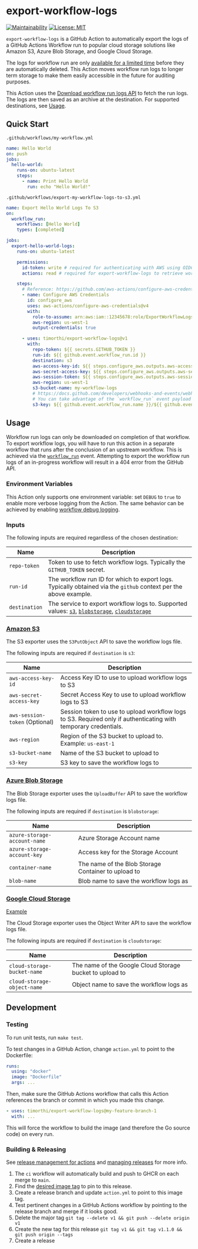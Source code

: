 # export-workflow-logs

[![Maintainability](https://api.codeclimate.com/v1/badges/adf5dcf95b53da6c741f/maintainability)](https://codeclimate.com/github/timorthi/export-workflow-logs/maintainability) [![License: MIT](https://img.shields.io/badge/License-MIT-yellow.svg)](https://opensource.org/licenses/MIT)

`export-workflow-logs` is a GitHub Action to automatically export the logs of a GitHub Actions Workflow run to popular cloud storage solutions like Amazon S3, Azure Blob Storage, and Google Cloud Storage.

The logs for workflow run are only [available for a limited time](https://docs.github.com/en/organizations/managing-organization-settings/configuring-the-retention-period-for-github-actions-artifacts-and-logs-in-your-organization) before they are automatically deleted. This Action moves workflow run logs to longer term storage to make them easily accessible in the future for auditing purposes.

This Action uses the [Download workflow run logs API](https://docs.github.com/en/rest/actions/workflow-runs?apiVersion=2022-11-28#download-workflow-run-logs) to fetch the run logs. The logs are then saved as an archive at the destination. For supported destinations, see [Usage](#usage).

## Quick Start

`.github/workflows/my-workflow.yml`

```yml
name: Hello World
on: push
jobs:
  hello-world:
    runs-on: ubuntu-latest
    steps:
      - name: Print Hello World
        run: echo "Hello World!"
```

`.github/workflows/export-my-workflow-logs-to-s3.yml`

```yml
name: Export Hello World Logs To S3
on:
  workflow_run:
    workflows: [Hello World]
    types: [completed]

jobs:
  export-hello-world-logs:
    runs-on: ubuntu-latest

    permissions:
      id-token: write # required for authenticating with AWS using OIDC
      actions: read # required for export-workflow-logs to retrieve workflow logs

    steps:
      # Reference: https://github.com/aws-actions/configure-aws-credentials/tree/main#retrieving-credentials-from-step-output-assumerole-with-temporary-credentials
      - name: Configure AWS Credentials
        id: configure_aws
        uses: aws-actions/configure-aws-credentials@v4
        with:
          role-to-assume: arn:aws:iam::12345678:role/ExportWorkflowLogsRole
          aws-region: us-west-1
          output-credentials: true

      - uses: timorthi/export-workflow-logs@v1
        with:
          repo-token: ${{ secrets.GITHUB_TOKEN }}
          run-id: ${{ github.event.workflow_run.id }}
          destination: s3
          aws-access-key-id: ${{ steps.configure_aws.outputs.aws-access-key-id }}
          aws-secret-access-key: ${{ steps.configure_aws.outputs.aws-secret-access-key }}
          aws-session-token: ${{ steps.configure_aws.outputs.aws-session-token }}
          aws-region: us-west-1
          s3-bucket-name: my-workflow-logs
          # https://docs.github.com/developers/webhooks-and-events/webhooks/webhook-events-and-payloads?actionType=requested#workflow_run
          # You can take advantage of the `workflow_run` event payload to generate a unique name for the exported logs:
          s3-key: ${{ github.event.workflow_run.name }}/${{ github.event.workflow_run.created_at }}-runId-${{ github.event.workflow_run.id }}.zip
```

## Usage

Workflow run logs can only be downloaded on completion of that workflow. To export workflow logs, you will have to run this action in a separate workflow that runs after the conclusion of an upstream workflow. This is achieved via the [`workflow_run`](https://docs.github.com/en/actions/using-workflows/events-that-trigger-workflows#workflow_run) event. Attempting to export the workflow run logs of an in-progress workflow will result in a 404 error from the GitHub API.

### Environment Variables

This Action only supports one environment variable: set `DEBUG` to `true` to enable more verbose logging from the Action. The same behavior can be achieved by enabling [workflow debug logging](https://docs.github.com/en/actions/monitoring-and-troubleshooting-workflows/enabling-debug-logging).

### Inputs

The following inputs are required regardless of the chosen destination:

| Name          | Description                                                                                                                                                 |
| ------------- | ----------------------------------------------------------------------------------------------------------------------------------------------------------- |
| `repo-token`  | Token to use to fetch workflow logs. Typically the `GITHUB_TOKEN` secret.                                                                                   |
| `run-id`      | The workflow run ID for which to export logs. Typically obtained via the `github` context per the above example.                                            |
| `destination` | The service to export workflow logs to. Supported values: [`s3`](#amazon-s3), [`blobstorage`](#azure-blob-storage), [`cloudstorage`](#google-cloud-storage) |

### [Amazon S3](https://aws.amazon.com/s3/)

The S3 exporter uses the `S3PutObject` API to save the workflow logs file.

The following inputs are required if `destination` is `s3`:

| Name                           | Description                                                                                                     |
| ------------------------------ | --------------------------------------------------------------------------------------------------------------- |
| `aws-access-key-id`            | Access Key ID to use to upload workflow logs to S3                                                              |
| `aws-secret-access-key`        | Secret Access Key to use to upload workflow logs to S3                                                          |
| `aws-session-token` (Optional) | Session token to use to upload workflow logs to S3. Required only if authenticating with temporary credentials. |
| `aws-region`                   | Region of the S3 bucket to upload to. Example: `us-east-1`                                                      |
| `s3-bucket-name`               | Name of the S3 bucket to upload to                                                                              |
| `s3-key`                       | S3 key to save the workflow logs to                                                                             |

### [Azure Blob Storage](https://azure.microsoft.com/en-us/products/storage/blobs/)

The Blob Storage exporter uses the `UploadBuffer` API to save the workflow logs file.

The following inputs are required if `destination` is `blobstorage`:

| Name                         | Description                                         |
| ---------------------------- | --------------------------------------------------- |
| `azure-storage-account-name` | Azure Storage Account name                          |
| `azure-storage-account-key`  | Access key for the Storage Account                  |
| `container-name`             | The name of the Blob Storage Container to upload to |
| `blob-name`                  | Blob name to save the workflow logs as              |

### [Google Cloud Storage](https://cloud.google.com/storage/)

[Example](examples/google-cloud-storage/)

The Cloud Storage exporter uses the Object Writer API to save the workflow logs file.

The following inputs are required if `destination` is `cloudstorage`:

| Name                        | Description                                              |
| --------------------------- | -------------------------------------------------------- |
| `cloud-storage-bucket-name` | The name of the Google Cloud Storage bucket to upload to |
| `cloud-storage-object-name` | Object name to save the workflow logs as                 |

## Development

### Testing

To run unit tests, run `make test`.

To test changes in a GitHub Action, change `action.yml` to point to the Dockerfile:

```yml
runs:
  using: "docker"
  image: "Dockerfile"
  args: ...
```

Then, make sure the GitHub Actions workflow that calls this Action references the branch or commit in which you made this change.

```yml
- uses: timorthi/export-workflow-logs@my-feature-branch-1
  with: ...
```

This will force the workflow to build the image (and therefore the Go source code) on every run.

### Building & Releasing

See [release management for actions](https://docs.github.com/en/actions/creating-actions/about-custom-actions#using-release-management-for-actions) and [managing releases](https://docs.github.com/en/repositories/releasing-projects-on-github/managing-releases-in-a-repository#about-release-management) for more info.

1. The `ci` workflow will automatically build and push to GHCR on each merge to `main`.
2. Find the [desired image tag](https://github.com/timorthi/export-workflow-logs/pkgs/container/export-workflow-logs) to pin to this release.
3. Create a release branch and update `action.yml` to point to this image tag.
4. Test pertinent changes in a GitHub Actions workflow by pointing to the release branch and merge if it looks good.
5. Delete the major tag `git tag --delete v1 && git push --delete origin v1`
6. Create the new tag for this release `git tag v1 && git tag v1.1.0 && git push origin --tags`
7. Create a release
